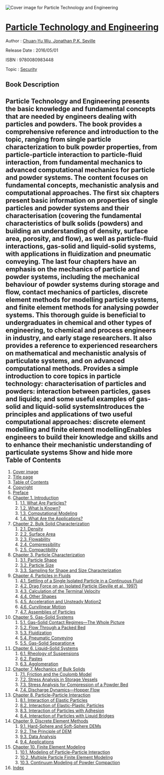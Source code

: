 ![Cover image for Particle Technology and Engineering](https://imgdetail.ebookreading.net/cover/cover/security/EB9780080983448.jpg)

[Particle Technology and Engineering](https://ebookreading.net/view/book/Particle+Technology+and+Engineering-EB9780080983448_1.html "Particle Technology and Engineering")
====================================================================================================================

Author : [Chuan-Yu Wu](https://ebookreading.net/search/author/Chuan-Yu+Wu),[ Jonathan P.K. Seville](https://ebookreading.net/search/author/+Jonathan+P.K.+Seville)

Release Date : 2016/05/01

ISBN : 9780080983448

Topic : [Security](https://ebookreading.net/search/category/security)

Book Description
-----------------

 Particle Technology and Engineering presents the basic knowledge and fundamental concepts that are needed by engineers dealing with particles and powders. The book provides a comprehensive reference and introduction to the topic, ranging from single particle characterization to bulk powder properties, from particle-particle interaction to particle-fluid interaction, from fundamental mechanics to advanced computational mechanics for particle and powder systems. 
The content focuses on fundamental concepts, mechanistic analysis and computational approaches. The first six chapters present basic information on properties of single particles and powder systems and their characterisation (covering the fundamental characteristics of bulk solids (powders) and building an understanding of density, surface area, porosity, and flow), as well as particle-fluid interactions, gas-solid and liquid-solid systems, with applications in fluidization and pneumatic conveying. The last four chapters have an emphasis on the mechanics of particle and powder systems, including the mechanical behaviour of powder systems during storage and flow, contact mechanics of particles, discrete element methods for modelling particle systems, and finite element methods for analysing powder systems.
This thorough guide is beneficial to undergraduates in chemical and other types of engineering, to chemical and process engineers in industry, and early stage researchers. It also provides a reference to experienced researchers on mathematical and mechanistic analysis of particulate systems, and on advanced computational methods.
Provides a simple introduction to core topics in particle technology: characterisation of particles and powders: interaction between particles, gases and liquids; and some useful examples of gas-solid and liquid-solid systemsIntroduces the principles and applications of two useful computational approaches: discrete element modelling and finite element modellingEnables engineers to build their knowledge and skills and to enhance their mechanistic understanding of particulate systems        Show and hide more                
Table of Contents
-----------------

1. [Cover image](https://ebookreading.net/view/book/Particle+Technology+and+Engineering-EB9780080983448_1.html#cover)
1. [Title page](https://ebookreading.net/view/book/Particle+Technology+and+Engineering-EB9780080983448_2.html)
1. [Table of Contents](https://ebookreading.net/view/book/Particle+Technology+and+Engineering-EB9780080983448_3.html)
1. [Copyright](https://ebookreading.net/view/book/Particle+Technology+and+Engineering-EB9780080983448_4.html#B978008098337012001)
1. [Preface](https://ebookreading.net/view/book/Particle+Technology+and+Engineering-EB9780080983448_5.html#B978008098337005001)
1. [Chapter 1. Introduction](https://ebookreading.net/view/book/Particle+Technology+and+Engineering-EB9780080983448_6.html#B978008098337000001)
    1. [1.1. What Are Particles?](https://ebookreading.net/view/book/Particle+Technology+and+Engineering-EB9780080983448_6.html#s0010)
    1. [1.2. What Is Known?](https://ebookreading.net/view/book/Particle+Technology+and+Engineering-EB9780080983448_6.html#s0015)
    1. [1.3. Computational Modeling](https://ebookreading.net/view/book/Particle+Technology+and+Engineering-EB9780080983448_6.html#s0020)
    1. [1.4. What Are the Applications?](https://ebookreading.net/view/book/Particle+Technology+and+Engineering-EB9780080983448_6.html#s0025)
1. [Chapter 2. Bulk Solid Characterization](https://ebookreading.net/view/book/Particle+Technology+and+Engineering-EB9780080983448_7.html#B978008098337000002)
    1. [2.1. Density](https://ebookreading.net/view/book/Particle+Technology+and+Engineering-EB9780080983448_7.html#s0010)
    1. [2.2. Surface Area](https://ebookreading.net/view/book/Particle+Technology+and+Engineering-EB9780080983448_7.html#s0035)
    1. [2.3. Flowability](https://ebookreading.net/view/book/Particle+Technology+and+Engineering-EB9780080983448_7.html#s0040)
    1. [2.4. Compressibility](https://ebookreading.net/view/book/Particle+Technology+and+Engineering-EB9780080983448_7.html#s0065)
    1. [2.5. Compactibility](https://ebookreading.net/view/book/Particle+Technology+and+Engineering-EB9780080983448_7.html#s0085)
1. [Chapter 3. Particle Characterization](https://ebookreading.net/view/book/Particle+Technology+and+Engineering-EB9780080983448_8.html#B978008098337000003)
    1. [3.1. Particle Shape](https://ebookreading.net/view/book/Particle+Technology+and+Engineering-EB9780080983448_8.html#s0010)
    1. [3.2. Particle Size](https://ebookreading.net/view/book/Particle+Technology+and+Engineering-EB9780080983448_8.html#s0025)
    1. [3.3. Sampling for Shape and Size Characterization](https://ebookreading.net/view/book/Particle+Technology+and+Engineering-EB9780080983448_8.html#s0090)
1. [Chapter 4. Particles in Fluids](https://ebookreading.net/view/book/Particle+Technology+and+Engineering-EB9780080983448_9.html#B978008098337000004)
    1. [4.1. Settling of a Single Isolated Particle in a Continuous Fluid](https://ebookreading.net/view/book/Particle+Technology+and+Engineering-EB9780080983448_9.html#s0010)
    1. [4.2. Drag Force on an Isolated Particle (Seville et al., 1997)](https://ebookreading.net/view/book/Particle+Technology+and+Engineering-EB9780080983448_9.html#s0015)
    1. [4.3. Calculation of the Terminal Velocity](https://ebookreading.net/view/book/Particle+Technology+and+Engineering-EB9780080983448_9.html#s0020)
    1. [4.4. Other Shapes](https://ebookreading.net/view/book/Particle+Technology+and+Engineering-EB9780080983448_9.html#s0025)
    1. [4.5. Acceleration and Unsteady Motion2](https://ebookreading.net/view/book/Particle+Technology+and+Engineering-EB9780080983448_9.html#s0030)
    1. [4.6. Curvilinear Motion](https://ebookreading.net/view/book/Particle+Technology+and+Engineering-EB9780080983448_9.html#s0035)
    1. [4.7. Assemblies of Particles](https://ebookreading.net/view/book/Particle+Technology+and+Engineering-EB9780080983448_9.html#s0040)
1. [Chapter 5. Gas–Solid Systems](https://ebookreading.net/view/book/Particle+Technology+and+Engineering-EB9780080983448_10.html#B978008098337000005)
    1. [5.1. Gas–Solid Contact Regimes—The Whole Picture](https://ebookreading.net/view/book/Particle+Technology+and+Engineering-EB9780080983448_10.html#s0010)
    1. [5.2. Flow Through a Packed Bed](https://ebookreading.net/view/book/Particle+Technology+and+Engineering-EB9780080983448_10.html#s0015)
    1. [5.3. Fluidization](https://ebookreading.net/view/book/Particle+Technology+and+Engineering-EB9780080983448_10.html#s0020)
    1. [5.4. Pneumatic Conveying](https://ebookreading.net/view/book/Particle+Technology+and+Engineering-EB9780080983448_10.html#s0040)
    1. [5.5. Gas–Solid Separation∗](https://ebookreading.net/view/book/Particle+Technology+and+Engineering-EB9780080983448_10.html#s0045)
1. [Chapter 6. Liquid–Solid Systems](https://ebookreading.net/view/book/Particle+Technology+and+Engineering-EB9780080983448_11.html#B978008098337000006)
    1. [6.1. Rheology of Suspensions](https://ebookreading.net/view/book/Particle+Technology+and+Engineering-EB9780080983448_11.html#s0010)
    1. [6.2. Pastes](https://ebookreading.net/view/book/Particle+Technology+and+Engineering-EB9780080983448_11.html#s0015)
    1. [6.3. Agglomeration](https://ebookreading.net/view/book/Particle+Technology+and+Engineering-EB9780080983448_11.html#s0020)
1. [Chapter 7. Mechanics of Bulk Solids](https://ebookreading.net/view/book/Particle+Technology+and+Engineering-EB9780080983448_12.html#B978008098337000007)
    1. [7.1. Friction and the Coulomb Model](https://ebookreading.net/view/book/Particle+Technology+and+Engineering-EB9780080983448_12.html#s0010)
    1. [7.2. Stress Analysis in Storage Vessels](https://ebookreading.net/view/book/Particle+Technology+and+Engineering-EB9780080983448_12.html#s0015)
    1. [7.3. Stress Analysis for Compression of a Powder Bed](https://ebookreading.net/view/book/Particle+Technology+and+Engineering-EB9780080983448_12.html#s0020)
    1. [7.4. Discharge Dynamics—Hopper Flow](https://ebookreading.net/view/book/Particle+Technology+and+Engineering-EB9780080983448_12.html#s0025)
1. [Chapter 8. Particle–Particle Interaction](https://ebookreading.net/view/book/Particle+Technology+and+Engineering-EB9780080983448_13.html#B978008098337000008)
    1. [8.1. Interaction of Elastic Particles](https://ebookreading.net/view/book/Particle+Technology+and+Engineering-EB9780080983448_13.html#s0010)
    1. [8.2. Interaction of Elastic-Plastic Particles](https://ebookreading.net/view/book/Particle+Technology+and+Engineering-EB9780080983448_14.html#s0045)
    1. [8.3. Interaction of Particles with Adhesion](https://ebookreading.net/view/book/Particle+Technology+and+Engineering-EB9780080983448_15.html#s0075)
    1. [8.4. Interaction of Particles with Liquid Bridges](https://ebookreading.net/view/book/Particle+Technology+and+Engineering-EB9780080983448_16.html#s0105)
1. [Chapter 9. Discrete Element Methods](https://ebookreading.net/view/book/Particle+Technology+and+Engineering-EB9780080983448_18.html#B978008098337000009)
    1. [9.1. Hard-Sphere and Soft-Sphere DEMs](https://ebookreading.net/view/book/Particle+Technology+and+Engineering-EB9780080983448_18.html#s0010)
    1. [9.2. The Principle of DEM](https://ebookreading.net/view/book/Particle+Technology+and+Engineering-EB9780080983448_18.html#s0015)
    1. [9.3. Data Analysis](https://ebookreading.net/view/book/Particle+Technology+and+Engineering-EB9780080983448_18.html#s0050)
    1. [9.4. Applications](https://ebookreading.net/view/book/Particle+Technology+and+Engineering-EB9780080983448_18.html#s0085)
1. [Chapter 10. Finite Element Modeling](https://ebookreading.net/view/book/Particle+Technology+and+Engineering-EB9780080983448_19.html#B978008098337000010)
    1. [10.1. Modeling of Particle–Particle Interaction](https://ebookreading.net/view/book/Particle+Technology+and+Engineering-EB9780080983448_19.html#s0010)
    1. [10.2. Multiple Particle Finite Element Modeling](https://ebookreading.net/view/book/Particle+Technology+and+Engineering-EB9780080983448_19.html#s0025)
    1. [10.3. Continuum Modeling of Powder Compaction](https://ebookreading.net/view/book/Particle+Technology+and+Engineering-EB9780080983448_19.html#s0030)
1. [Index](https://ebookreading.net/view/book/Particle+Technology+and+Engineering-EB9780080983448_20.html#B978008098337018001)
